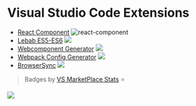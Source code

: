 # Visual Studio Code Extensions

* [React Component][1] ![react-component](https://vsmarketplacebadge.jeremyrajan.com/v1/VSMarketplaceBadge?itemName=jeremyrajan.react-component&install=&badge)
* [Lebab ES5-ES6][2] ![](https://vsmarketplacebadge.jeremyrajan.com/v1/VSMarketplaceBadge?itemName=jeremyrajan.vscode-lebab&install=&badge
)
* [Webcomponent Generator][3] ![](https://vsmarketplacebadge.jeremyrajan.com/v1/VSMarketplaceBadge?itemName=jeremyrajan.webcomponent-generator&install=&badge
)
* [Webpack Config Generator][4] ![](https://vsmarketplacebadge.jeremyrajan.com/v1/VSMarketplaceBadge?itemName=jeremyrajan.webpack&install=&badge
)
* [BrowserSync][5] ![](https://vsmarketplacebadge.jeremyrajan.com/v1/VSMarketplaceBadge?itemName=jeremyrajan.browsersync&install=&badge)

> Badges by [VS MarketPlace Stats](https://github.com/jeremyrajan/vs-marketplace-stats) :star:

[1]: https://marketplace.visualstudio.com/items?itemName=jeremyrajan.react-component
[2]: https://marketplace.visualstudio.com/items?itemName=jeremyrajan.vscode-lebab
[3]: https://marketplace.visualstudio.com/items?itemName=jeremyrajan.webcomponent-generator
[4]: https://marketplace.visualstudio.com/items?itemName=jeremyrajan.webpack
[5]: https://marketplace.visualstudio.com/items?itemName=jeremyrajan.browsersync

<img src="https://vsmarketplacebadge.jeremyrajan.com/v1/VSMarketplaceBadge?itemName=jeremyrajan.webpack&install=&badge" />

